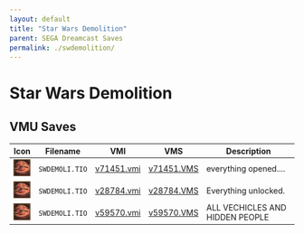 ```yaml
---
layout: default
title: "Star Wars Demolition"
parent: SEGA Dreamcast Saves
permalink: ./swdemolition/
---
```

# Star Wars Demolition

## VMU Saves

| Icon | Filename | VMI | VMS | Description |
|------|----------|-----|-----|-------------|
| ![Star Wars Demolition](../icons/SWDEMOLI.TIO.GIF) | `SWDEMOLI.TIO` | [v71451.vmi](v71451.vmi) | [v71451.VMS](v71451.VMS) | everything opened....  |
| ![Star Wars Demolition](../icons/SWDEMOLI.TIO.GIF) | `SWDEMOLI.TIO` | [v28784.vmi](v28784.vmi) | [v28784.VMS](v28784.VMS) | Everything unlocked.  |
| ![Star Wars Demolition](../icons/SWDEMOLI.TIO.GIF) | `SWDEMOLI.TIO` | [v59570.vmi](v59570.vmi) | [v59570.VMS](v59570.VMS) | ALL VECHICLES AND HIDDEN PEOPLE  |
